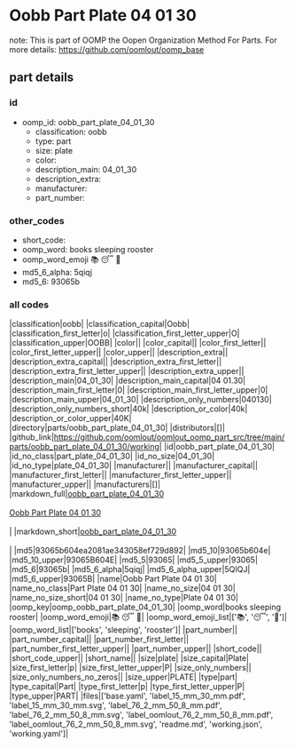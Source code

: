 # Oobb Part Plate 04 01 30  

note: This is part of OOMP the Oopen Organization Method For Parts. For more details: https://github.com/oomlout/oomp_base

##  part details





### id
* oomp_id: oobb_part_plate_04_01_30
  * classification: oobb
  * type: part
  * size: plate
  * color: 
  * description_main: 04_01_30
  * description_extra: 
  * manufacturer: 
  * part_number: 

### other_codes
* short_code: 
* oomp_word: books sleeping rooster
* oomp_word_emoji :books: :sleeping: :rooster:
* md5_6_alpha: 5qiqj
* md5_6: 93065b

### all codes 
|classification|oobb|
|classification_capital|Oobb|
|classification_first_letter|o|
|classification_first_letter_upper|O|
|classification_upper|OOBB|
|color||
|color_capital||
|color_first_letter||
|color_first_letter_upper||
|color_upper||
|description_extra||
|description_extra_capital||
|description_extra_first_letter||
|description_extra_first_letter_upper||
|description_extra_upper||
|description_main|04_01_30|
|description_main_capital|04 01.30|
|description_main_first_letter|0|
|description_main_first_letter_upper|0|
|description_main_upper|04_01_30|
|description_only_numbers|040130|
|description_only_numbers_short|40k|
|description_or_color|40k|
|description_or_color_upper|40K|
|directory|parts/oobb_part_plate_04_01_30|
|distributors|[]|
|github_link|https://github.com/oomlout/oomlout_oomp_part_src/tree/main/parts/oobb_part_plate_04_01_30/working|
|id|oobb_part_plate_04_01_30|
|id_no_class|part_plate_04_01_30|
|id_no_size|04_01_30|
|id_no_type|plate_04_01_30|
|manufacturer||
|manufacturer_capital||
|manufacturer_first_letter||
|manufacturer_first_letter_upper||
|manufacturer_upper||
|manufacturers|[]|
|markdown_full|[oobb_part_plate_04_01_30](https://github.com/oomlout/oomlout_oomp_part_src/tree/main/parts/oobb_part_plate_04_01_30/working)<br>[](https://github.com/oomlout/oomlout_oomp_part_src/tree/main/parts/oobb_part_plate_04_01_30/working)<br>[Oobb Part Plate 04 01 30](https://github.com/oomlout/oomlout_oomp_part_src/tree/main/parts/oobb_part_plate_04_01_30/working)<br><br>|
|markdown_short|[oobb_part_plate_04_01_30](https://github.com/oomlout/oomlout_oomp_part_src/tree/main/parts/oobb_part_plate_04_01_30/working)<br><br>|
|md5|93065b604ea2081ae343058ef729d892|
|md5_10|93065b604e|
|md5_10_upper|93065B604E|
|md5_5|93065|
|md5_5_upper|93065|
|md5_6|93065b|
|md5_6_alpha|5qiqj|
|md5_6_alpha_upper|5QIQJ|
|md5_6_upper|93065B|
|name|Oobb Part Plate 04 01 30|
|name_no_class|Part Plate 04 01 30|
|name_no_size|04 01 30|
|name_no_size_short|04 01 30|
|name_no_type|Plate 04 01 30|
|oomp_key|oomp_oobb_part_plate_04_01_30|
|oomp_word|books sleeping rooster|
|oomp_word_emoji|:books: :sleeping: :rooster:|
|oomp_word_emoji_list|[':books:', ':sleeping:', ':rooster:']|
|oomp_word_list|['books', 'sleeping', 'rooster']|
|part_number||
|part_number_capital||
|part_number_first_letter||
|part_number_first_letter_upper||
|part_number_upper||
|short_code||
|short_code_upper||
|short_name||
|size|plate|
|size_capital|Plate|
|size_first_letter|p|
|size_first_letter_upper|P|
|size_only_numbers||
|size_only_numbers_no_zeros||
|size_upper|PLATE|
|type|part|
|type_capital|Part|
|type_first_letter|p|
|type_first_letter_upper|P|
|type_upper|PART|
|files|['base.yaml', 'label_15_mm_30_mm.pdf', 'label_15_mm_30_mm.svg', 'label_76_2_mm_50_8_mm.pdf', 'label_76_2_mm_50_8_mm.svg', 'label_oomlout_76_2_mm_50_8_mm.pdf', 'label_oomlout_76_2_mm_50_8_mm.svg', 'readme.md', 'working.json', 'working.yaml']|
